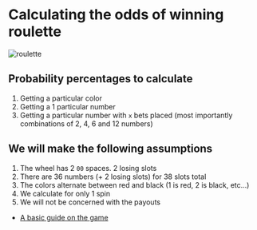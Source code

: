 # Calculating the odds of winning roulette

![roulette](http://tinyimg.io/i/vdy45wO.png)

## Probability percentages to calculate

1.  Getting a particular color
2.  Getting a 1 particular number
3.  Getting a particular number with `x` bets placed (most importantly combinations of 2, 4, 6 and 12 numbers)

## We will make the following assumptions

1.  The wheel has 2 `00` spaces. 2 losing slots
2.  There are 36 numbers (+ 2 losing slots) for 38 slots total
3.  The colors alternate between red and black (1 is red, 2 is black, etc...)
4.  We calculate for only 1 spin
5.  We will not be concerned with the payouts

-   [A basic guide on the game](http://www.wikihow.com/Play-Roulette)
